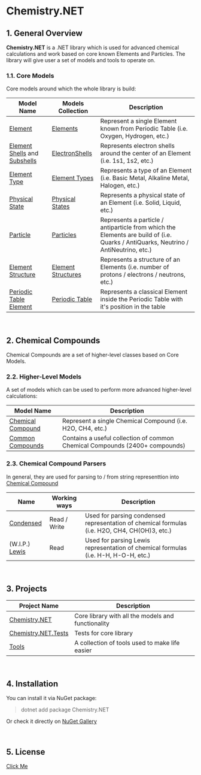 # Chemistry.NET

## 1. General Overview
**Chemistry.NET** is a .NET library which is used for advanced chemical calculations and work based on core known Elements and Particles. The library will give user a set of models and tools to operate on.

### 1.1. Core Models
Core models around which the whole library is build:

Model Name | Models Collection | Description
-----------|-------------------|--------------
[Element](https://github.com/Sejoslaw/Chemistry.NET/tree/master/Chemistry.NET/Elements/Models/Element.cs) | [Elements](https://github.com/Sejoslaw/Chemistry.NET/blob/master/Chemistry.NET/Elements/Models/Elements.cs) | Represent a single Element known from Periodic Table (i.e. Oxygen, Hydrogen, etc.)
[Element Shells](https://github.com/Sejoslaw/Chemistry.NET/blob/master/Chemistry.NET/Elements/Models/ElectronShell.cs) and [Subshells](https://github.com/Sejoslaw/Chemistry.NET/blob/master/Chemistry.NET/Elements/Models/ElectronSubShell.cs) | [ElectronShells](https://github.com/Sejoslaw/Chemistry.NET/blob/master/Chemistry.NET/Elements/Models/ElectronShells.cs) | Represents electron shells around the center of an Element (i.e. 1s1, 1s2, etc.)
[Element Type](https://github.com/Sejoslaw/Chemistry.NET/blob/master/Chemistry.NET/Elements/Models/ElementType.cs) | [Element Types](https://github.com/Sejoslaw/Chemistry.NET/blob/master/Chemistry.NET/Elements/Models/ElementTypes.cs) | Represents a type of an Element (i.e. Basic Metal, Alkaline Metal, Halogen, etc.)
[Physical State](https://github.com/Sejoslaw/Chemistry.NET/blob/master/Chemistry.NET/Elements/Models/PhysicalState.cs) | [Physical States](https://github.com/Sejoslaw/Chemistry.NET/blob/master/Chemistry.NET/Elements/Models/PhysicalStates.cs) | Represents a physical state of an Element (i.e. Solid, Liquid, etc.)
[Particle](https://github.com/Sejoslaw/Chemistry.NET/blob/master/Chemistry.NET/Particles/Models/Particle.cs) | [Particles](https://github.com/Sejoslaw/Chemistry.NET/blob/master/Chemistry.NET/Particles/Models/Particles.cs) | Represents a particle / antiparticle from which the Elements are build of (i.e. Quarks / AntiQuarks, Neutrino / AntiNeutrino, etc.)
[Element Structure](https://github.com/Sejoslaw/Chemistry.NET/blob/master/Chemistry.NET/Elements/Models/ElementStructure.cs) | [Element Structures](https://github.com/Sejoslaw/Chemistry.NET/blob/master/Chemistry.NET/Elements/Models/ElementStructures.cs) | Represents a structure of an Elements (i.e. number of protons / electrons / neutrons, etc.)
[Periodic Table Element](https://github.com/Sejoslaw/Chemistry.NET/blob/master/Chemistry.NET/Elements/Models/PeriodicTableElement.cs) | [Periodic Table](https://github.com/Sejoslaw/Chemistry.NET/blob/master/Chemistry.NET/Elements/Models/PeriodicTable.cs) | Represents a classical Element inside the Periodic Table with it's position in the table

</br>

## 2. Chemical Compounds
Chemical Compounds are a set of higher-level classes based on Core Models.

### 2.2. Higher-Level Models
A set of models which can be used to perform more advanced higher-level calculations:

Model Name | Description
-----------|--------------
[Chemical Compound](https://github.com/Sejoslaw/Chemistry.NET/blob/master/Chemistry.NET/Compounds/Models/ChemicalCompound.cs) | Represent a single Chemical Compound (i.e. H2O, CH4, etc.)
[Common Compounds](https://github.com/Sejoslaw/Chemistry.NET/blob/master/Chemistry.NET/Compounds/Models/CommonCompounds.cs) | Contains a useful collection of common Chemical Compounds (2400+ compounds)

### 2.3. Chemical Compound Parsers
In general, they are used for parsing to / from string representtion into [Chemical Compound](https://github.com/Sejoslaw/Chemistry.NET/blob/master/Chemistry.NET/Compounds/Models/ChemicalCompound.cs)

Name | Working ways | Description
-----|--------------|-------------
[Condensed](https://github.com/Sejoslaw/Chemistry.NET/blob/master/Chemistry.NET/Compounds/Parsers/ChemicalCompounds/CondensedChemicalCompoundParser.cs) | Read / Write | Used for parsing condensed representation of chemical formulas (i.e. H2O, CH4, CH(OH)3, etc.)
(W.I.P.) [Lewis](https://github.com/Sejoslaw/Chemistry.NET/blob/master/Chemistry.NET/Compounds/Parsers/ChemicalCompounds/LewisChemicalCompoundParser.cs) | Read | Used for parsing Lewis representation of chemical formulas (i.e. H-H, H-O-H, etc.)

</br>

## 3. Projects

Project Name | Description
-------------|------------
[Chemistry.NET](https://github.com/Sejoslaw/Chemistry.NET/tree/master/Chemistry.NET) | Core library with all the models and functionality
[Chemistry.NET.Tests](https://github.com/Sejoslaw/Chemistry.NET/tree/master/Chemistry.NET.Tests) | Tests for core library
[Tools](https://github.com/Sejoslaw/Chemistry.NET/tree/master/Tools) | A collection of tools used to make life easier

</br>

## 4. Installation
You can install it via NuGet package:
> dotnet add package Chemistry.NET

Or check it directly on [NuGet Gallery](https://www.nuget.org/packages/Chemistry.NET/)

</br>

## 5. License

[Click Me](https://github.com/Sejoslaw/Chemistry.NET/blob/master/LICENSE)

